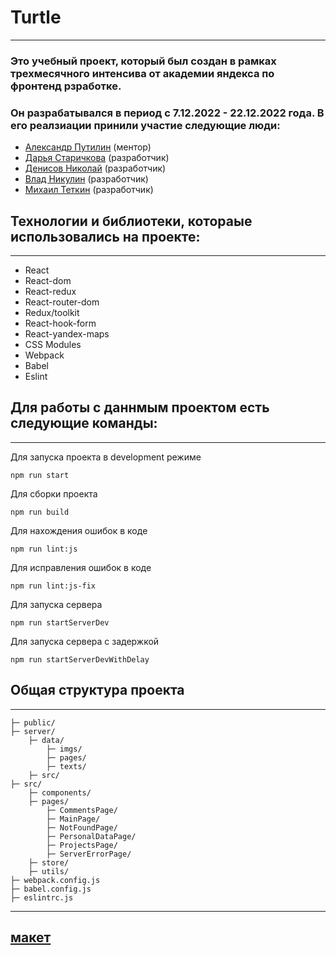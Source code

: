 # Turtle
<hr/>

### Это учебный проект, который был создан в рамках трехмесячного интенсива от академии яндекса по фронтенд рзработке.
### Он разрабатывался в период с 7.12.2022 - 22.12.2022 года. В его реалзиации принили участие следующие люди:
- [Александр Путилин](http://google.com) (ментор)
- [Дарья Старичкова](https://github.com/dstarichkova) (разработчик)
- [Денисов Николай](https://github.com/Lapxi010) (разработчик)
- [Влад Никулин](https://github.com/Flasck) (разработчик)
- [Михаил Теткин](https://github.com/MixelTe) (разработчик)

## Технологии и библиотеки, котораые использовались на проекте:
<hr/>

- React
- React-dom
- React-redux
- React-router-dom
- Redux/toolkit
- React-hook-form
- React-yandex-maps
- CSS Modules
- Webpack
- Babel
- Eslint

## Для работы с даннмым проектом есть следующие команды:
<hr/>

Для запуска проекта в development режиме
```
npm run start
```
Для сборки проекта
```
npm run build
```
Для нахождения ошибок в коде 
```
npm run lint:js
```
Для исправления ошибок в коде
```
npm run lint:js-fix
```
Для запуска сервера
```
npm run startServerDev
```
Для запуска сервера с задержкой
```
npm run startServerDevWithDelay
```
## Общая структура проекта
<hr/>

    ├─ public/              
    ├─ server/ 
        ├─ data/  
            ├─ imgs/
            ├─ pages/
            ├─ texts/
        ├─ src/
    ├─ src/
        ├─ components/        
        ├─ pages/        
            ├─ CommentsPage/
            ├─ MainPage/
            ├─ NotFoundPage/
            ├─ PersonalDataPage/
            ├─ ProjectsPage/
            ├─ ServerErrorPage/
        ├─ store/   
        ├─ utils/    
    ├─ webpack.config.js    
    ├─ babel.config.js
    ├─ eslintrc.js

<hr/>

## [макет](https://www.figma.com/file/mQUwCKwMvcJVOqo3Ep21OU/%D0%A1%D0%B0%D0%B9%D1%82-%D0%B2%D0%B8%D0%B7%D0%B8%D1%82%D0%BA%D0%B0-%D0%B2%D0%B5%D0%B1-%D1%81%D1%82%D1%83%D0%B4%D0%B8%D0%B8-(%D0%BF%D1%80%D0%BE%D0%B5%D0%BA%D1%82-%D0%B4%D0%BB%D1%8F-%D0%AF%D0%BD%D0%B4%D0%B5%D0%BA%D1%81%D0%B0)?node-id=0%3A1&t=LE1KF4u7OULHTjxM-1)

